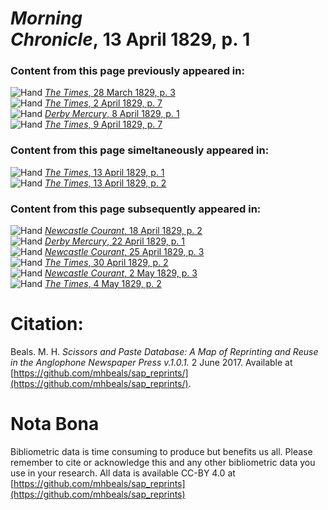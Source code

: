 # *Morning Chronicle*, 13 April 1829, p. 1  
  
### Content from this page previously appeared in:  
![Hand](http://scissorsandpaste.net/wp-content/uploads/2017/06/smallhandpointer.png) [*The Times*, 28 March 1829, p. 3](https://mhbeals.github.io/sap_html/The-Times/The-Times-28-March-1829-p-3)  
![Hand](http://scissorsandpaste.net/wp-content/uploads/2017/06/smallhandpointer.png) [*The Times*, 2 April 1829, p. 7](https://mhbeals.github.io/sap_html/The-Times/The-Times-2-April-1829-p-7)  
![Hand](http://scissorsandpaste.net/wp-content/uploads/2017/06/smallhandpointer.png) [*Derby Mercury*, 8 April 1829, p. 1](https://mhbeals.github.io/sap_html/Derby-Mercury/Derby-Mercury-8-April-1829-p-1)  
![Hand](http://scissorsandpaste.net/wp-content/uploads/2017/06/smallhandpointer.png) [*The Times*, 9 April 1829, p. 7](https://mhbeals.github.io/sap_html/The-Times/The-Times-9-April-1829-p-7)  
  
### Content from this page simeltaneously appeared in:  
![Hand](http://scissorsandpaste.net/wp-content/uploads/2017/06/smallhandpointer.png) [*The Times*, 13 April 1829, p. 1](https://mhbeals.github.io/sap_html/The-Times/The-Times-13-April-1829-p-1)  
![Hand](http://scissorsandpaste.net/wp-content/uploads/2017/06/smallhandpointer.png) [*The Times*, 13 April 1829, p. 2](https://mhbeals.github.io/sap_html/The-Times/The-Times-13-April-1829-p-2)  
  
### Content from this page subsequently appeared in:  
![Hand](http://scissorsandpaste.net/wp-content/uploads/2017/06/smallhandpointer.png) [*Newcastle Courant*, 18 April 1829, p. 2](https://mhbeals.github.io/sap_html/Newcastle-Courant/Newcastle-Courant-18-April-1829-p-2)  
![Hand](http://scissorsandpaste.net/wp-content/uploads/2017/06/smallhandpointer.png) [*Derby Mercury*, 22 April 1829, p. 1](https://mhbeals.github.io/sap_html/Derby-Mercury/Derby-Mercury-22-April-1829-p-1)  
![Hand](http://scissorsandpaste.net/wp-content/uploads/2017/06/smallhandpointer.png) [*Newcastle Courant*, 25 April 1829, p. 3](https://mhbeals.github.io/sap_html/Newcastle-Courant/Newcastle-Courant-25-April-1829-p-3)  
![Hand](http://scissorsandpaste.net/wp-content/uploads/2017/06/smallhandpointer.png) [*The Times*, 30 April 1829, p. 2](https://mhbeals.github.io/sap_html/The-Times/The-Times-30-April-1829-p-2)  
![Hand](http://scissorsandpaste.net/wp-content/uploads/2017/06/smallhandpointer.png) [*Newcastle Courant*, 2 May 1829, p. 3](https://mhbeals.github.io/sap_html/Newcastle-Courant/Newcastle-Courant-2-May-1829-p-3)  
![Hand](http://scissorsandpaste.net/wp-content/uploads/2017/06/smallhandpointer.png) [*The Times*, 4 May 1829, p. 2](https://mhbeals.github.io/sap_html/The-Times/The-Times-4-May-1829-p-2)  


# Citation: 

Beals. M. H. *Scissors and Paste Database: A Map of Reprinting and Reuse in the Anglophone Newspaper Press v.1.0.1.* 2 June 2017. Available at [https://github.com/mhbeals/sap_reprints/](https://github.com/mhbeals/sap_reprints/). 

# Nota Bona

Bibliometric data is time consuming to produce but benefits us all. Please remember to cite or acknowledge this and any other bibliometric data you use in your research. All data is available CC-BY 4.0 at [https://github.com/mhbeals/sap_reprints](https://github.com/mhbeals/sap_reprints)